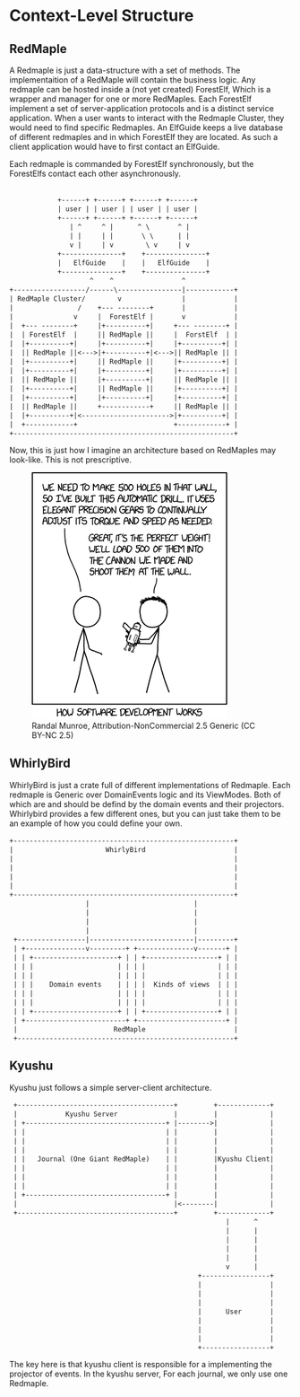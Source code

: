 # Context-Level Structure

## RedMaple 

A Redmaple is just a data-structure with a set of methods.
The implementaition of a RedMaple will contain the business logic. 
Any redmaple can be hosted inside a (not yet created) ForestElf,
Which is a wrapper and manager for  one or more RedMaples.
Each ForestElf implement a set of server-application protocols and is a distinct service application.
When a user wants to interact with the Redmaple Cluster,
they would need to find specific Redmaples.
An ElfGuide keeps a live database of different redmaples and in which ForestElf they are located. 
As such a client application would have to first contact an ElfGuide. 

Each redmaple is commanded by ForestElf synchronously, but the ForestElfs contact each other asynchronously.

```ascii

            +------+ +------+ +------+ +------+          
            | user | | user | | user | | user |          
            +------+ +------+ +------+ +------+          
               | ^     ^ |      ^ \       ^ |            
               | |     | |       \ \      | |            
               v |     | v        \ v     | v            
            +---------------+    +---------------+       
            |   ElfGuide    |    |   ElfGuide    |       
            +---------------+    +---------------+       
                    ^    ^                 ^             
+------------------/------\----------------|------------+
| RedMaple Cluster/        v               |            |
|                /    +--- --------+       |            |
|               v     |  ForestElf |       v            |
|  +--- --------+     |+----------+|     +--- --------+ |
|  | ForestElf  |     || RedMaple ||     |  ForstElf  | |
|  |+----------+|     |+----------+|     |+----------+| |
|  || RedMaple ||<--->|+----------+|<--->|| RedMaple || |
|  |+----------+|     || RedMaple ||     |+----------+| |
|  |+----------+|     |+----------+|     |+----------+| |
|  || RedMaple ||     |+----------+|     || RedMaple || |
|  |+----------+|     || RedMaple ||     |+----------+| |
|  |+----------+|     |+----------+|     |+----------+| |
|  || RedMaple ||     +------------+     || RedMaple || |
|  |+----------+|<---------------------->|+----------+| |
|  +------------+                        +------------+ |
+-------------------------------------------------------+ 

```

Now, this is just how I imagine an architecture based on RedMaples may look-like.
This is not prescriptive.

<figure ><img src="../../assets/2021.jpg"> </img> <figcaption > Randal Munroe, Attribution-NonCommercial 2.5 Generic (CC BY-NC 2.5)</figcaption> </figure>


## WhirlyBird

WhirlyBird is just a  crate full of different implementations of Redmaple.
Each redmaple is Generic over DomainEvents logic and its ViewModes.
Both of which are and should be defind by the domain events and their projectors.
Whirlybird provides a few different ones, but you can just take them to be an example of how you could define your own.

```
+-------------------------------------------------------+
|                       WhirlyBird                      |
|                                                       |
|                                                       |
|                                                       |
|                                                       |
+-------------------------------------------------------+
                   |                          |          
                   |                          |          
                   |                          |          
                   |                          |          
 +-----------------|--------------------------|---------+
 | +---------------v---------+ +--------------v-------+ |
 | | +---------------------+ | | +------------------+ | |
 | | |                     | | | |                  | | |
 | | |                     | | | |                  | | |
 | | |    Domain events    | | | |  Kinds of views  | | |
 | | |                     | | | |                  | | |
 | | |                     | | | |                  | | |
 | | +---------------------+ | | +------------------+ | |
 | +-------------------------+ +----------------------+ |
 |                        RedMaple                      |
 +------------------------------------------------------+

```

## Kyushu

Kyushu just follows a simple server-client architecture.


```                                                                                         
 +---------------------------------------+         +-------------+
 |            Kyushu Server              |         |             |
 | +-----------------------------------+ |-------->|             |
 | |                                   | |         |             |
 | |                                   | |         |             |
 | |                                   | |         |             |
 | |   Journal (One Giant RedMaple)    | |         |Kyushu Client|
 | |                                   | |         |             |
 | |                                   | |         |             |
 | |                                   | |         |             |
 | +-----------------------------------+ |         |             |
 |                                       |<--------|             |
 +---------------------------------------+         +-------------+
                                                      |      ^    
                                                      |      |    
                                                      |      |    
                                                      |      |    
                                                      |      |    
                                                      v      |    
                                               +-----------------+
                                               |                 |
                                               |                 |
                                               |                 |
                                               |      User       |
                                               |                 |
                                               |                 |
                                               |                 |
                                               +-----------------+
```

The key here is that kyushu client is responsible for a implementing the projector of events. 
In the kyushu server, For each journal, we only use one Redmaple.